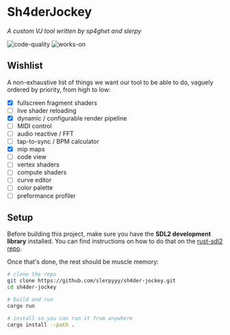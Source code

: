 # Sh4derJockey
*A custom VJ tool written by sp4ghet and slerpy*

![code-quality](https://img.shields.io/badge/code%20quality-jank-red)
![works-on](https://img.shields.io/badge/works%20on-my%20mashine%E2%84%A2-orange)

## Wishlist

A non-exhaustive list of things we want our tool to be able to do, vaguely ordered by priority, from high to low:

- [x] fullscreen fragment shaders
- [ ] live shader reloading
- [x] dynamic / configurable render pipeline
- [ ] MIDI control
- [ ] audio reactive / FFT
- [ ] tap-to-sync / BPM calculator
- [x] mip maps
- [ ] code view
- [ ] vertex shaders
- [ ] compute shaders
- [ ] curve editor
- [ ] color palette
- [ ] preformance profiler

## Setup

Before building this project, make sure you have the **SDL2 development library** installed. You can find instructions on how to do that on the [rust-sdl2 repo](https://github.com/Rust-SDL2/rust-sdl2#requirements).

Once that's done, the rest should be muscle memory:
```sh
# clone the repo
git clone https://github.com/slerpyyy/sh4der-jockey.git
cd sh4der-jockey

# build and run
cargo run

# install so you can run it from anywhere
cargo install --path .
```
